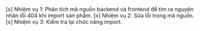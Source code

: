 [x] Nhiệm vụ 1: Phân tích mã nguồn backend và frontend để tìm ra nguyên nhân lỗi 404 khi import sản phẩm.
[x] Nhiệm vụ 2: Sửa lỗi trong mã nguồn.
[x] Nhiệm vụ 3: Kiểm tra lại chức năng import.

